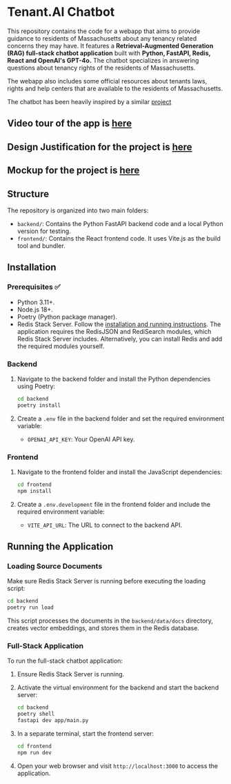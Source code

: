 # Tenant.AI Chatbot

This repository contains the code for a webapp that aims to provide guidance to residents of Massachusetts about any tenancy related concerns they may have. It features a **Retrieval-Augmented Generation (RAG) full-stack chatbot application** built with **Python, FastAPI, Redis, React and OpenAI's GPT-4o.** The chatbot specializes in answering questions about tenancy rights of the residents of Massachusetts.

The webapp also includes some official resources about tenants laws, rights and help centers that are available to the residents of Massachusetts. 

The chatbot has been heavily inspired by a similar [project](https://github.com/ruizguille/tech-trends-chatbot)

## Video tour of the app is [here](https://www.loom.com/share/3f8ae5f9cfdc45daa8530db14a9a3a6e?sid=03453285-f185-475e-9860-3224d0e27c57)

## Design Justification for the project is [here](CS5170_mini_project4.pdf)

## Mockup for the project is [here](Mockup.pdf)



## Structure

The repository is organized into two main folders:

- `backend/`: Contains the Python FastAPI backend code and a local Python version for testing.
- `frontend/`: Contains the React frontend code. It uses Vite.js as the build tool and bundler.

## Installation

### Prerequisites ✅

- Python 3.11+.
- Node.js 18+.
- Poetry (Python package manager).
- Redis Stack Server. Follow the [installation and running instructions](https://redis.io/docs/latest/operate/oss_and_stack/install/install-stack/). The application requires the RedisJSON and RediSearch modules, which Redis Stack Server includes. Alternatively, you can install Redis and add the required modules yourself.

### Backend

1. Navigate to the backend folder and install the Python dependencies using Poetry:

    ```bash
    cd backend
    poetry install
    ```

2. Create a `.env` file in the backend folder and set the required environment variable:
    - `OPENAI_API_KEY`: Your OpenAI API key.

### Frontend

1. Navigate to the frontend folder and install the JavaScript dependencies:

    ```bash
    cd frontend
    npm install
    ```

2. Create a `.env.development` file in the frontend folder and include the required environment variable:
    - `VITE_API_URL`: The URL to connect to the backend API.

## Running the Application

### Loading Source Documents

Make sure Redis Stack Server is running before executing the loading script:

```bash
cd backend
poetry run load
```

This script processes the documents in the `backend/data/docs` directory, creates vector embeddings, and stores them in the Redis database.


### Full-Stack Application

To run the full-stack chatbot application:

1. Ensure Redis Stack Server is running.
   
2. Activate the virtual environment for the backend and start the backend server:

    ```bash
    cd backend
    poetry shell
    fastapi dev app/main.py
    ```

3. In a separate terminal, start the frontend server:

    ```bash
    cd frontend
    npm run dev
    ```

4. Open your web browser and visit `http://localhost:3000` to access the application.
